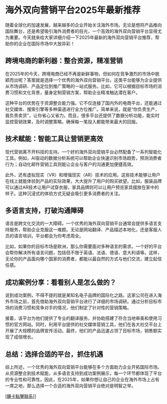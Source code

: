 # 海外双向营销平台2025年最新推荐

随着全球化的加速发展，越来越多的企业开始关注海外市场。无论是想将产品推向国际舞台，还是希望吸引海外消费者的目光，一个高效的海外双向营销平台显得尤为重要。今天就来给大家详细介绍一下2025年最新的海外双向营销平台推荐，帮助你的企业在国际市场中大放异彩！

## 跨境电商的新利器：整合资源，精准营销

在2025年的今天，跨境电商已经不再是新鲜事物，但如何在竞争激烈的市场中脱颖而出呢？答案就是选择一个优秀的海外双向营销平台。这类平台能够为企业提供从市场调研、产品定位到推广策略的一站式服务。比如，它可以根据目标市场的消费习惯和文化背景，量身定制营销方案，帮助企业精准触达潜在客户。

这种平台的优势在于资源整合能力强。它不仅连接了国内外的电商平台，还能通过社交媒体、搜索引擎等多种渠道进行全方位推广。简单来说，就是“你负责生产，我负责卖货”，让你省心又省力。而且，很多平台还提供了数据分析功能，能实时监控营销效果，及时调整策略，确保每一笔投入都能带来最大的回报。

## 技术赋能：智能工具让营销更高效

现代营销离不开科技的支持。一个好的海外双向营销平台必然配备了一系列智能化工具。例如，AI驱动的数据分析系统可以帮助企业快速识别市场趋势，预测消费者行为；自动化邮件营销工具则能让企业与客户的沟通更加便捷高效。

此外，还有虚拟现实（VR）和增强现实（AR）技术的应用。这些技术能够让用户在线上就能体验到产品的实际效果，大大提升了用户的购买欲望。比如，服装品牌可以通过AR技术让用户试穿衣服，家具品牌则可以让用户预览家具摆放在家中的样子。这种沉浸式的体验方式无疑会吸引更多消费者的关注。

## 多语言支持，打破沟通障碍

语言是跨文化交流的一大障碍。一个优秀的海外双向营销平台通常会提供多语言支持服务，帮助企业克服这一难题。无论是网站翻译、产品描述本地化，还是客服人员的语言培训，平台都会为你考虑周全。

比如，如果你的目标市场是欧洲，那么你需要面对多种语言的需求。一个好的平台会帮你解决所有语言问题，包括但不限于英语、法语、德语、意大利语等。这样，无论你的产品面向哪个国家的消费者，都能以最自然的方式与他们交流，建立起信任感。

## 成功案例分享：看看别人是怎么做的？

说到成功案例，不得不提的就是某知名电子品牌的国际化之路。这家公司在进入海外市场之前，首先借助海外双向营销平台进行了详细的市场调研。通过分析目标市场的消费习惯和竞争对手的情况，他们制定了针对性的营销策略。

接着，该平台为他们提供了专业的翻译服务，并协助搭建了符合当地审美和使用习惯的官方网站。同时，利用平台提供的社交媒体营销工具，他们在各大社交平台上开展了大规模的品牌宣传活动。最终，他们的产品迅速占领了目标市场，销售额实现了成倍增长。

## 总结：选择合适的平台，抓住机遇

综上所述，一个优秀的海外双向营销平台能够在多个方面助力企业开拓国际市场。从资源整合到技术赋能，从多语言支持到成功案例展示，每一个环节都体现了平台的专业性和可靠性。因此，在2025年，如果你想让自己的企业在海外市场上占有一席之地，那么选择一个合适的海外双向营销平台绝对是明智之举。

[[購卡點擊聯系](https://t.me/s/SXDXQF)]]